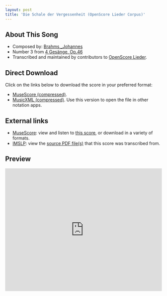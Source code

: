```yaml
---
layout: post
title: 'Die Schale der Vergessenheit (OpenScore Lieder Corpus)'
---
```


## About This Song

- Composed by: [Brahms,_Johannes](https://fourscoreandmore.org/openscore/lieder/Brahms,_Johannes)
- Number 3 from [4 Gesänge, Op.46](https://fourscoreandmore.org/openscore/lieder/Brahms,_Johannes/4_Gesänge,_Op.46)
- Transcribed and maintained by contributors to [OpenScore Lieder].

[OpenScore Lieder]: https://musescore.com/openscore-lieder-corpus

## Direct Download

Click on the links below to download the score in your preferred format:
- [MuseScore (compressed)](https://github.com/openscore/lieder/blob/main/scores/Brahms,_Johannes/4_Gesänge,_Op.46/3_Die_Schale_der_Vergessenheit/lc5071654.mscz?raw=true).
- [MusicXML (compressed)](https://github.com/openscore/lieder/blob/main/scores/Brahms,_Johannes/4_Gesänge,_Op.46/3_Die_Schale_der_Vergessenheit/lc5071654.mxl?raw=true). Use this version to open the file in other notation apps.

## External links

- [MuseScore]: view and listen to [this score][MuseScore], or download in a variety of formats.
- [IMSLP]: view the [source PDF file(s)][IMSLP] that this score was transcribed from.

[MuseScore]: https://musescore.com/score/5071654
[IMSLP]: https://imslp.org/wiki/Special:ReverseLookup/79670

## Preview

<iframe width="100%" height="394" src="https://musescore.com/openscore-lieder-corpus/scores/5071654/embed" frameborder="0" allowfullscreen allow="autoplay; fullscreen"></iframe>
